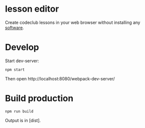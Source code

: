 # lesson editor
Create codeclub lessons in your web browser without installing any
[software](https://github.com/arve0/codeclub_lesson_builder).

# Develop
Start dev-server:
```
npm start
```

Then open http://localhost:8080/webpack-dev-server/

# Build production
```
npm run build
```

Output is in [dist].
